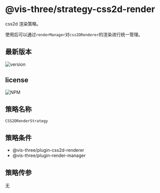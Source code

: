# @vis-three/strategy-css2d-render

css2d 渲染策略。

使用后可以通过`renderManager`对`css2DRenderer`的渲染进行统一管理。

## 最新版本

<img alt="version" src="https://img.shields.io/npm/v/@vis-three/strategy-css2d-render">

## license

<img alt="NPM" src="https://img.shields.io/npm/l/@vis-three/strategy-css2d-render?color=blue">

## 策略名称

`CSS2DRenderStrategy`

## 策略条件

- @vis-three/plugin-css2d-renderer
- @vis-three/plugin-render-manager

## 策略传参

无
